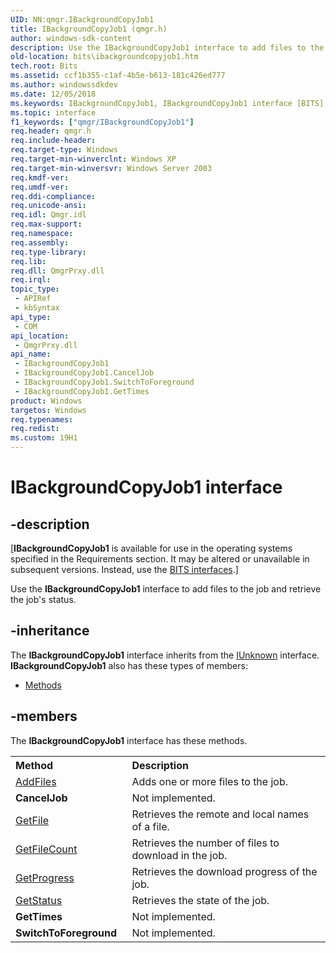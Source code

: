 ```yaml
---
UID: NN:qmgr.IBackgroundCopyJob1
title: IBackgroundCopyJob1 (qmgr.h)
author: windows-sdk-content
description: Use the IBackgroundCopyJob1 interface to add files to the job and retrieve the job's status.
old-location: bits\ibackgroundcopyjob1.htm
tech.root: Bits
ms.assetid: ccf1b355-c1af-4b5e-b613-181c426ed777
ms.author: windowssdkdev
ms.date: 12/05/2018
ms.keywords: IBackgroundCopyJob1, IBackgroundCopyJob1 interface [BITS], IBackgroundCopyJob1 interface [BITS],described, bits.ibackgroundcopyjob1, qmgr/IBackgroundCopyJob1
ms.topic: interface
f1_keywords: ["qmgr/IBackgroundCopyJob1"]
req.header: qmgr.h
req.include-header: 
req.target-type: Windows
req.target-min-winverclnt: Windows XP
req.target-min-winversvr: Windows Server 2003
req.kmdf-ver: 
req.umdf-ver: 
req.ddi-compliance: 
req.unicode-ansi: 
req.idl: Qmgr.idl
req.max-support: 
req.namespace: 
req.assembly: 
req.type-library: 
req.lib: 
req.dll: QmgrPrxy.dll
req.irql: 
topic_type:
 - APIRef
 - kbSyntax
api_type:
 - COM
api_location:
 - QmgrPrxy.dll
api_name:
 - IBackgroundCopyJob1
 - IBackgroundCopyJob1.CancelJob
 - IBackgroundCopyJob1.SwitchToForeground
 - IBackgroundCopyJob1.GetTimes
product: Windows
targetos: Windows
req.typenames: 
req.redist: 
ms.custom: 19H1
---
```


# IBackgroundCopyJob1 interface


## -description


<p class="CCE_Message">[<b>IBackgroundCopyJob1</b> is available for use in the operating systems specified in the Requirements section.  It may be altered or unavailable in subsequent versions. Instead, use the <a href="https://docs.microsoft.com/windows/desktop/Bits/bits-interfaces">BITS interfaces</a>.]

Use the <b>IBackgroundCopyJob1</b> interface to add files to the job and retrieve the job's status.


## -inheritance

The <b xmlns:loc="http://microsoft.com/wdcml/l10n">IBackgroundCopyJob1</b> interface inherits from the <a href="https://docs.microsoft.com/windows/desktop/api/unknwn/nn-unknwn-iunknown">IUnknown</a> interface. <b>IBackgroundCopyJob1</b> also has these types of members:
<ul>
<li><a href="https://docs.microsoft.com/">Methods</a></li>
</ul>

## -members

The <b>IBackgroundCopyJob1</b> interface has these methods.
<table class="members" id="memberListMethods">
<tr>
<th align="left" width="37%">Method</th>
<th align="left" width="63%">Description</th>
</tr>
<tr data="declared;">
<td align="left" width="37%">
<a href="https://docs.microsoft.com/windows/desktop/api/qmgr/nf-qmgr-ibackgroundcopyjob1-addfiles">AddFiles</a>
</td>
<td align="left" width="63%">
Adds one or more files to the job.

</td>
</tr>
<tr data="declared;">
<td align="left" width="37%"><b>CancelJob</b></td>
<td align="left" width="63%">
Not implemented.

</td>
</tr>
<tr data="declared;">
<td align="left" width="37%">
<a href="https://docs.microsoft.com/windows/desktop/api/qmgr/nf-qmgr-ibackgroundcopyjob1-getfile">GetFile</a>
</td>
<td align="left" width="63%">
Retrieves the remote and local names of a file.

</td>
</tr>
<tr data="declared;">
<td align="left" width="37%">
<a href="https://docs.microsoft.com/windows/desktop/api/qmgr/nf-qmgr-ibackgroundcopyjob1-getfilecount">GetFileCount</a>
</td>
<td align="left" width="63%">
Retrieves the number of files to download in the job.

</td>
</tr>
<tr data="declared;">
<td align="left" width="37%">
<a href="https://docs.microsoft.com/windows/desktop/api/qmgr/nf-qmgr-ibackgroundcopyjob1-getprogress">GetProgress</a>
</td>
<td align="left" width="63%">
Retrieves the download progress of the job.

</td>
</tr>
<tr data="declared;">
<td align="left" width="37%">
<a href="https://docs.microsoft.com/windows/desktop/api/qmgr/nf-qmgr-ibackgroundcopyjob1-getstatus">GetStatus</a>
</td>
<td align="left" width="63%">
Retrieves the state of the job.

</td>
</tr>
<tr data="declared;">
<td align="left" width="37%"><b>GetTimes</b></td>
<td align="left" width="63%">
Not implemented.

</td>
</tr>
<tr data="declared;">
<td align="left" width="37%"><b>SwitchToForeground</b></td>
<td align="left" width="63%">
Not implemented.

</td>
</tr>
</table> 

